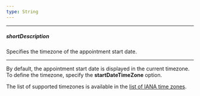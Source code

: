 ```yaml
---
type: String
---
```

---
##### shortDescription
Specifies the timezone of the appointment start date.

---
By default, the appointment start date is displayed in the current timezone. To define the timezone, specify the **startDateTimeZone** option. 

The list of supported timezones is available in the [list of IANA time zones](https://en.wikipedia.org/wiki/List_of_tz_database_time_zones).